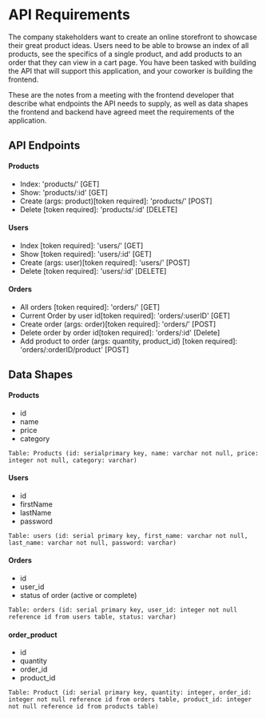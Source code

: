 # API Requirements

The company stakeholders want to create an online storefront to showcase their great product ideas. Users need to be able to browse an index of all products, see the specifics of a single product, and add products to an order that they can view in a cart page. You have been tasked with building the API that will support this application, and your coworker is building the frontend.

These are the notes from a meeting with the frontend developer that describe what endpoints the API needs to supply, as well as data shapes the frontend and backend have agreed meet the requirements of the application.

## API Endpoints

#### Products

-   Index: 'products/' [GET]
-   Show: 'products/:id' [GET]
-   Create (args: product)[token required]: 'products/' [POST]
-   Delete [token required]: 'products/:id' [DELETE]

#### Users

-   Index [token required]: 'users/' [GET]
-   Show [token required]: 'users/:id' [GET]
-   Create (args: user)[token required]: 'users/' [POST]
-   Delete [token required]: 'users/:id' [DELETE]

#### Orders

-   All orders [token required]: 'orders/' [GET]
-   Current Order by user id[token required]: 'orders/:userID' [GET]
-   Create order (args: order)[token required]: 'orders/' [POST]
-   Delete order by order id[token required]: 'orders/:id' [Delete]
-   Add product to order (args: quantity, product_id) [token required]: 'orders/:orderID/product' [POST]

## Data Shapes

#### Products

-   id
-   name
-   price
-   category

```
Table: Products (id: serialprimary key, name: varchar not null, price: integer not null, category: varchar)
```

#### Users

-   id
-   firstName
-   lastName
-   password

```
Table: users (id: serial primary key, first_name: varchar not null, last_name: varchar not null, password: varchar)
```

#### Orders

-   id
-   user_id
-   status of order (active or complete)

```
Table: orders (id: serial primary key, user_id: integer not null reference id from users table, status: varchar)
```

#### order_product

-   id
-   quantity
-   order_id
-   product_id

```
Table: Product (id: serial primary key, quantity: integer, order_id: integer not null reference id from orders table, product_id: integer not null reference id from products table)
```
